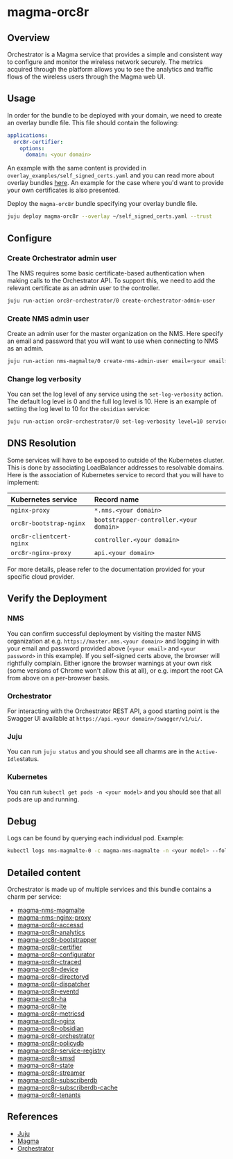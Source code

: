 # magma-orc8r

## Overview

Orchestrator is a Magma service that provides a simple and consistent way to
configure and monitor the wireless network securely. The metrics acquired through the platform
allows you to see the analytics and traffic flows of the wireless users through the Magma web UI.

## Usage

In order for the bundle to be deployed with your domain, we need to create an overlay bundle file.
This file should contain the following:

```yaml
applications:
  orc8r-certifier:
    options:
      domain: <your domain>
```

An example with the same content is provided in `overlay_examples/self_signed_certs.yaml` and you
can read more about overlay bundles
[here](https://discourse.charmhub.io/t/how-to-manage-charm-bundles/1058#heading--overlay-bundles).
An example for the case where you'd want to provide your own certificates is also presented.

Deploy the `magma-orc8r` bundle specifying your overlay bundle file.

```bash
juju deploy magma-orc8r --overlay ~/self_signed_certs.yaml --trust
```

## Configure

### Create Orchestrator admin user

The NMS requires some basic certificate-based authentication when making calls to the Orchestrator
API. To support this, we need to add the relevant certificate as an admin user to the controller.

```bash
juju run-action orc8r-orchestrator/0 create-orchestrator-admin-user
```

### Create NMS admin user

Create an admin user for the master organization on the NMS. Here specify an email and password that
you will want to use when connecting to NMS as an admin.

```bash
juju run-action nms-magmalte/0 create-nms-admin-user email=<your email> password=<your password>
```

### Change log verbosity

You can set the log level of any service using the `set-log-verbosity` action. The default log
level is 0 and the full log level is 10. Here is an example of setting the log level to 10 for the
`obsidian` service:

```bash
juju run-action orc8r-orchestrator/0 set-log-verbosity level=10 service=obsidian
```

## DNS Resolution

Some services will have to be exposed to outside of the Kubernetes cluster. This is done by
associating LoadBalancer addresses to resolvable domains. Here is the association of Kubernetes
service to record that you will have to implement:

| Kubernetes service       | Record name                             |
| :----------------------- | :-------------------------------------- |
| `nginx-proxy`            | `*.nms.<your domain>`                   |
| `orc8r-bootstrap-nginx`  | `bootstrapper-controller.<your domain>` |
| `orc8r-clientcert-nginx` | `controller.<your domain>`              |
| `orc8r-nginx-proxy`      | `api.<your domain>`                     |

For more details, please refer to the documentation provided for your specific
cloud provider.

## Verify the Deployment

### NMS

You can confirm successful deployment by visiting the master NMS organization at e.g.
`https://master.nms.<your domain>` and logging in with your email and password provided above
(`<your email>` and `<your password>` in this example).
If you self-signed certs above, the browser will rightfully complain.
Either ignore the browser warnings at your own risk (some versions of Chrome won't
allow this at all), or e.g. import the root CA from above on a per-browser basis.

### Orchestrator

For interacting with the Orchestrator REST API, a good starting point is the Swagger UI available
at `https://api.<your domain>/swagger/v1/ui/`.

### Juju

You can run `juju status` and you should see all charms are in the `Active-Idle`status.

### Kubernetes

You can run `kubectl get pods -n <your model>` and you should see that all pods are up and
running.

## Debug

Logs can be found by querying each individual pod. Example:

```bash
kubectl logs nms-magmalte-0 -c magma-nms-magmalte -n <your model> --follow
```

## Detailed content

Orchestrator is made up of multiple services and this bundle contains a charm per service:

- [magma-nms-magmalte](https://charmhub.io/magma-nms-magmalte)
- [magma-nms-nginx-proxy](https://charmhub.io/magma-nms-nginx-proxy)
- [magma-orc8r-accessd](https://charmhub.io/magma-orc8r-accessd)
- [magma-orc8r-analytics](https://charmhub.io/magma-orc8r-analytics)
- [magma-orc8r-bootstrapper](https://charmhub.io/magma-orc8r-bootstrapper)
- [magma-orc8r-certifier](https://charmhub.io/magma-orc8r-certifier)
- [magma-orc8r-configurator](https://charmhub.io/magma-orc8r-configurator)
- [magma-orc8r-ctraced](https://charmhub.io/magma-orc8r-ctraced)
- [magma-orc8r-device](https://charmhub.io/magma-orc8r-device)
- [magma-orc8r-directoryd](https://charmhub.io/magma-orc8r-directoryd)
- [magma-orc8r-dispatcher](https://charmhub.io/magma-orc8r-dispatcher)
- [magma-orc8r-eventd](https://charmhub.io/magma-orc8r-eventd)
- [magma-orc8r-ha](https://charmhub.io/magma-orc8r-ha)
- [magma-orc8r-lte](https://charmhub.io/magma-orc8r-lte)
- [magma-orc8r-metricsd](https://charmhub.io/magma-orc8r-metricsd)
- [magma-orc8r-nginx](https://charmhub.io/magma-orc8r-nginx)
- [magma-orc8r-obsidian](https://charmhub.io/magma-orc8r-obsidian)
- [magma-orc8r-orchestrator](https://charmhub.io/magma-orc8r-orchestrator)
- [magma-orc8r-policydb](https://charmhub.io/magma-orc8r-policydb)
- [magma-orc8r-service-registry](https://charmhub.io/magma-orc8r-service-registry)
- [magma-orc8r-smsd](https://charmhub.io/magma-orc8r-smsd)
- [magma-orc8r-state](https://charmhub.io/magma-orc8r-state)
- [magma-orc8r-streamer](https://charmhub.io/magma-orc8r-streamer)
- [magma-orc8r-subscriberdb](https://charmhub.io/magma-orc8r-subscriberdb)
- [magma-orc8r-subscriberdb-cache](https://charmhub.io/magma-orc8r-subscriberdb-cache)
- [magma-orc8r-tenants](https://charmhub.io/magma-orc8r-tenants)

## References

- [Juju](https://juju.is/docs)
- [Magma](https://docs.magmacore.org/docs/basics/introduction.html)
- [Orchestrator](https://docs.magmacore.org/docs/orc8r/architecture_overview)
